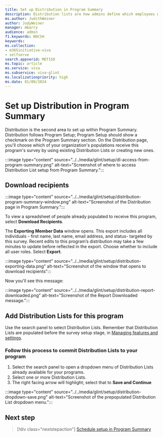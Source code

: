```yaml
---
title: Set up Distribution in Program Summary
description: Distribution lists are how admins define which employees within an organization should receive a survey.
ms.author: JudithWeiner
author: JudyWeiner
manager: mbarry
audience: admin
f1.keywords: NOCSH
keywords: 
ms.collection:  
- m365initiative-viva
- selfserve 
search.appverid: MET150 
ms.topic: article
ms.service: viva
ms.subservice: viva-glint
ms.localizationpriority: high
ms.date: 01/09/2024
---
```


# Set up Distribution in Program Summary

Distribution is the second area to set up within Program Summary. Distribution follows Program Setup; Program Setup should show a checkmark on the Program Summary section. On the Distribution page, you'll choose which of your organization's populations receive this program's survey by using existing Distribution Lists or creating new ones.

:::image type="content" source="../../media/glint/setup/dl-access-from-program-summary.png" alt-text="Screenshot of where to access Distribution List setup from Program Summary.":::

## Download recipients

:::image type="content" source="../../media/glint/setup/distribution-program-summary-window.png" alt-text="Screenshot of the Distribution page in Program Summary.":::

To view a spreadsheet of people already populated to receive this program, select **Download Recipients**. 

The **Exporting Member Data** window opens. This export includes all individuals - first name, last name, email address, and status- targeted by this survey. Recent edits to this program’s distribution may take a few minutes to update before reflected in the export. Choose whether to include all user roles. Select **Export**.

:::image type="content" source="../../media/glint/setup/distribution-exporting-data.png" alt-text="Screenshot of the window that opens to download recipients":::

Now you'll see this message:

:::image type="content" source="../../media/glint/setup/distribution-report-downloaded.png" alt-text="Screenshot of the Report Downloaded message.":::

## Add Distribution Lists for this program

Use the search panel to select Distribution Lists. Remember that Distribution Lists are populated before the survey setup stage, in [Managing features and settings](/../../viva/glint/setup/set-up-distribution-lists).

### Follow this process to commit Distribution Lists to your program

1. Select the search panel to open a dropdown menu of Distribution Lists already available for your programs.
1. Select one or more Distribution Lists.
1. The right facing arrow will highlight; select that to **Save and Continue**

:::image type="content" source="../../media/glint/setup/distribution-dropdown-save.png" alt-text="Screenshot of the prepopulated Distribution List dropdown menu.":::

## Next step

> [!div class="nextstepaction"]
> [Schedule setup in Program Summary](https://go.microsoft.com/fwlink/?linkid=2230977)
